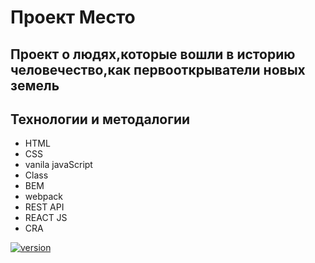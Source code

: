 # Проект Место

## Проект о людях,которые вошли в историю человечество,как первооткрыватели новых земель

## Технологии и методалогии
 -  HTML
 -  CSS
 -  vanila javaScript
 -  Class
 -  BEM 
 -  webpack
 -  REST API
 -  REACT JS
 -  CRA


[![version](https://img.shields.io/badge/version-3.0.0-yellow.svg)](https://semver.org)
